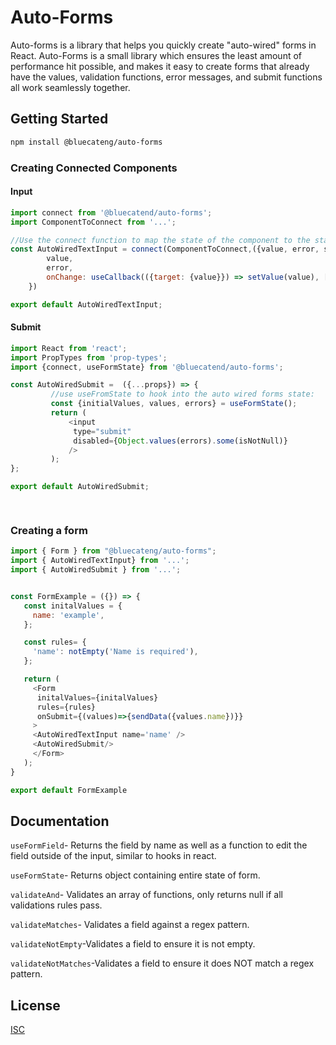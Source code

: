 # Auto-Forms

Auto-forms is a library that helps you quickly create "auto-wired" forms in React. Auto-Forms is a small library which ensures the least amount of performance hit possible, and makes it easy to create forms that already have the values, validation functions, error messages, and submit functions all work seamlessly together.


## Getting Started

```bash
npm install @bluecateng/auto-forms
```
### Creating Connected Components
#### Input
```javascript
import connect from '@bluecatend/auto-forms';
import ComponentToConnect from '...';

//Use the connect function to map the state of the component to the state of the auto-wired form:
const AutoWiredTextInput = connect(ComponentToConnect,({value, error, setValue}) => ({
		value,
		error,
		onChange: useCallback(({target: {value}}) => setValue(value), [setValue]),
	})

export default AutoWiredTextInput;

```
#### Submit
```javascript
import React from 'react';
import PropTypes from 'prop-types';
import {connect, useFormState} from '@bluecatend/auto-forms';

const AutoWiredSubmit =  ({...props}) => {
         //use useFromState to hook into the auto wired forms state:
         const {initialValues, values, errors} = useFormState();
         return (
             <input 
              type="submit"
              disabled={Object.values(errors).some(isNotNull)}
             /> 
         );
};

export default AutoWiredSubmit;

 
```
### Creating a form
```javascript
import { Form } from "@bluecateng/auto-forms";
import { AutoWiredTextInput} from '...';
import { AutoWiredSubmit } from '...';


const FormExample = ({}) => {
   const initalValues = {
     name: 'example',
   };

   const rules= {
     'name': notEmpty('Name is required'),
   };

   return (
     <Form 
      initalValues={initalValues} 
      rules={rules} 
      onSubmit={(values)=>{sendData({values.name})}}
     >
     <AutoWiredTextInput name='name' />
     <AutoWiredSubmit/>
     </Form>
   );
}

export default FormExample


```
## Documentation

`useFormField`- Returns the field by name as well as a function to edit the field outside of the input, similar to hooks in react.


`useFormState`- Returns object containing entire state of form.

`validateAnd`- Validates an array of functions, only returns null if all validations rules pass.

`validateMatches`- Validates a field against a regex pattern.

`validateNotEmpty`-Validates a field to ensure it is not empty.

`validateNotMatches`-Validates a field to ensure it does NOT match a regex pattern.

## License
[ISC](https://choosealicense.com/licenses/isc/)
